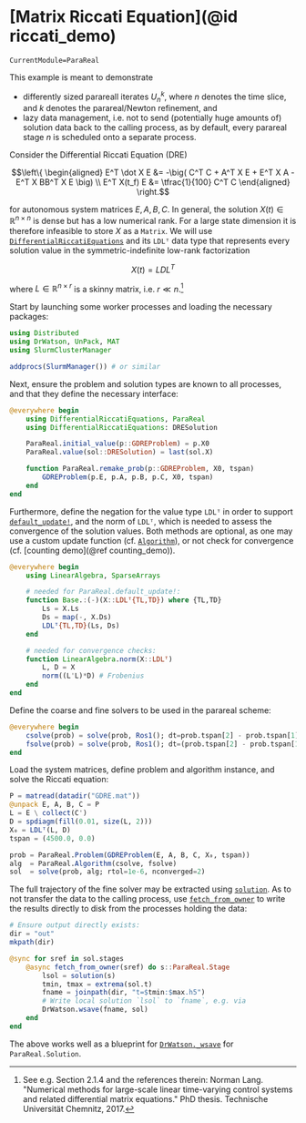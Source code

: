 # [Matrix Riccati Equation](@id riccati_demo)

```@meta
CurrentModule=ParaReal
```

This example is meant to demonstrate

* differently sized parareall iterates $U_n^k$,
  where $n$ denotes the time slice, and $k$ denotes the parareal/Newton refinement, and
* lazy data management, i.e. not to send (potentially huge amounts of) solution data back to the calling process,
  as by default, every parareal stage $n$ is scheduled onto a separate process.

Consider the Differential Riccati Equation (DRE)

```math
\left\{
\begin{aligned}
E^T \dot X E &= -\big( C^T C + A^T X E + E^T X A - E^T X BB^T X E \big)
\\
E^T X(t_f) E &= \tfrac{1}{100} C^T C
\end{aligned}
\right.
```

for autonomous system matrices $E,A,B,C$.
In general, the solution $X(t) \in\mathbb R^{n\times n}$ is dense but has a low numerical rank.
For a large state dimension it is therefore infeasible to store $X$ as a `Matrix`.
We will use [`DifferentialRiccatiEquations`](https://gitlab.mpi-magdeburg.mpg.de/jschulze/DifferentialRiccatiEquations.jl)
and its `LDLᵀ` data type that represents every solution value in the symmetric-indefinite low-rank factorization

```math
X(t) = LDL^T
```

where $L\in\mathbb R^{n\times r}$ is a skinny matrix, i.e. $r \ll n$.[^Lang2017]

[^Lang2017]: See e.g. Section 2.1.4 and the references therein: Norman Lang. "Numerical methods for large-scale linear time-varying control systems and related differential matrix equations." PhD thesis. Technische Universität Chemnitz, 2017.

Start by launching some worker processes and loading the necessary packages:

```julia
using Distributed
using DrWatson, UnPack, MAT
using SlurmClusterManager

addprocs(SlurmManager()) # or similar
```

Next, ensure the problem and solution types are known to all processes,
and that they define the necessary interface:

```julia
@everywhere begin
    using DifferentialRiccatiEquations, ParaReal
    using DifferentialRiccatiEquations: DRESolution

    ParaReal.initial_value(p::GDREProblem) = p.X0
    ParaReal.value(sol::DRESolution) = last(sol.X)

    function ParaReal.remake_prob(p::GDREProblem, X0, tspan)
        GDREProblem(p.E, p.A, p.B, p.C, X0, tspan)
    end
end
```

Furthermore, define the negation for the value type `LDLᵀ` in order to support [`default_update!`](@ref),
and the norm of `LDLᵀ`, which is needed to assess the convergence of the solution values.
Both methods are optional, as one may use a custom update function (cf. [`Algorithm`](@ref)),
or not check for convergence (cf. [counting demo](@ref counting_demo)).

```julia
@everywhere begin
    using LinearAlgebra, SparseArrays

    # needed for ParaReal.default_update!:
    function Base.:(-)(X::LDLᵀ{TL,TD}) where {TL,TD}
        Ls = X.Ls
        Ds = map(-, X.Ds)
        LDLᵀ{TL,TD}(Ls, Ds)
    end

    # needed for convergence checks:
    function LinearAlgebra.norm(X::LDLᵀ)
        L, D = X
        norm((L'L)*D) # Frobenius
    end
end
```

Define the coarse and fine solvers to be used in the parareal scheme:

```julia
@everywhere begin
    csolve(prob) = solve(prob, Ros1(); dt=prob.tspan[2] - prob.tspan[1])
    fsolve(prob) = solve(prob, Ros1(); dt=(prob.tspan[2] - prob.tspan[1])/100)
end
```

Load the system matrices, define problem and algorithm instance,
and solve the Riccati equation:

```julia
P = matread(datadir("GDRE.mat"))
@unpack E, A, B, C = P
L = E \ collect(C')
D = spdiagm(fill(0.01, size(L, 2)))
X₀ = LDLᵀ(L, D)
tspan = (4500.0, 0.0)

prob = ParaReal.Problem(GDREProblem(E, A, B, C, X₀, tspan))
alg  = ParaReal.Algorithm(csolve, fsolve)
sol  = solve(prob, alg; rtol=1e-6, nconverged=2)
```

The full trajectory of the fine solver may be extracted using [`solution`](@ref).
As to not transfer the data to the calling process,
use [`fetch_from_owner`](@ref) to write the results directly to disk from the processes holding the data:

```julia
# Ensure output directly exists:
dir = "out"
mkpath(dir)

@sync for sref in sol.stages
    @async fetch_from_owner(sref) do s::ParaReal.Stage
        lsol = solution(s)
        tmin, tmax = extrema(sol.t)
        fname = joinpath(dir, "t=$tmin:$max.h5")
        # Write local solution `lsol` to `fname`, e.g. via
        DrWatson.wsave(fname, sol)
    end
end
```

The above works well as a blueprint for [`DrWatson._wsave`](https://juliadynamics.github.io/DrWatson.jl/v2.9/save/#Saving-Tools-1)
for `ParaReal.Solution`.
